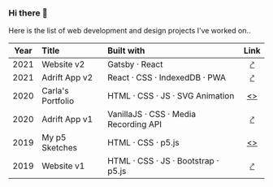 ### Hi there 👋

Here is the list of web development and design projects I’ve worked on..

| Year | Title | Built with | Link |
|:----:|:----- |:---------- |:----:|
| 2021 | Website v2 | Gatsby · React | [⤤](https://fagosemi.xyz/) |
| 2021 | Adrift App v2 | React · CSS · IndexedDB · PWA | [⤤](https://adrift.city/) |
| 2020 | Carla's Portfolio | HTML · CSS · JS · SVG Animation | [<>](https://github.com/farzadgo/carla-anacker) |
| 2020 | Adrift App v1 | VanillaJS · CSS · Media Recording API | [⤤](https://farzadgo.github.io/adrift-js) |
| 2019 | My p5 Sketches | HTML · CSS · p5.js | [<>](https://github.com/farzadgo/p5js-works) |
| 2019 | Website v1 | HTML · CSS · JS · Bootstrap · p5.js | [⤤](https://farzadgo.github.io/v1) |


<!--
**farzadgo/farzadgo** is a ✨ _special_ ✨ repository because its `README.md` (this file) appears on your GitHub profile.

Here are some ideas to get you started:

- 🔭 I’m currently working on ...
- 🌱 I’m currently learning ...
- 👯 I’m looking to collaborate on ...
- 🤔 I’m looking for help with ...
- 💬 Ask me about ...
- 📫 How to reach me: ...
- 😄 Pronouns: ...
- ⚡ Fun fact: ...
-->
